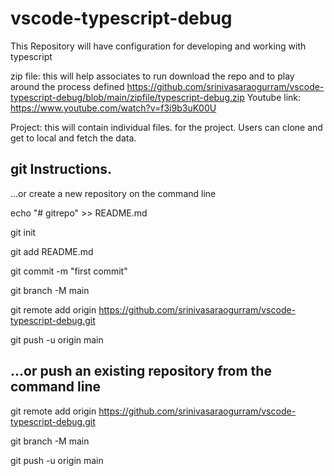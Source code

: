 # vscode-typescript-debug
This Repository will have configuration for developing and working with typescript

zip file: this will help associates to run download the repo and to play around the process defined
https://github.com/srinivasaraogurram/vscode-typescript-debug/blob/main/zipfile/typescript-debug.zip
Youtube link:
https://www.youtube.com/watch?v=f3i9b3uK00U

Project:
this will contain individual files. for the project. Users can clone and get to local and fetch the data.


git Instructions.
-----------------

…or create a new repository on the command line

echo "# gitrepo" >> README.md

git init

git add README.md

git commit -m "first commit"

git branch -M main

git remote add origin https://github.com/srinivasaraogurram/vscode-typescript-debug.git

git push -u origin main



…or push an existing repository from the command line
--------------------------------------------------------

git remote add origin https://github.com/srinivasaraogurram/vscode-typescript-debug.git

git branch -M main

git push -u origin main
